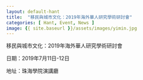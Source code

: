 ```yaml
---
layout: default-hant
title:  "移民與城市文化：2019年海外華人研究學術研討會"
categories: [ Hant, Event, News ]
image: {{ site.baseurl }}/assets/images/yimin.jpg
---
```

移民與城市文化：2019年海外華人研究學術研討會

日期：2019年7月11日-12日

地址：珠海學院演講廳
